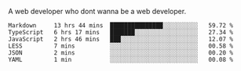 A web developer who dont wanna be a web developer.

<!--START_SECTION:waka-->

```text
Markdown     13 hrs 44 mins  ███████████████░░░░░░░░░░   59.72 %
TypeScript   6 hrs 17 mins   ███████░░░░░░░░░░░░░░░░░░   27.34 %
JavaScript   2 hrs 46 mins   ███░░░░░░░░░░░░░░░░░░░░░░   12.07 %
LESS         7 mins          ░░░░░░░░░░░░░░░░░░░░░░░░░   00.58 %
JSON         2 mins          ░░░░░░░░░░░░░░░░░░░░░░░░░   00.20 %
YAML         1 min           ░░░░░░░░░░░░░░░░░░░░░░░░░   00.08 %
```

<!--END_SECTION:waka-->
